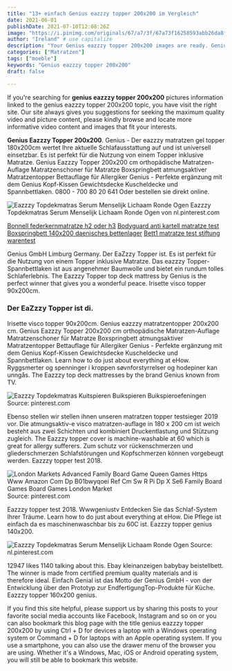 ```yaml
---
title: "13+ einfach Genius eazzzy topper 200x200 im Vergleich"
date: 2021-06-01
publishDate: 2021-07-10T12:08:26Z
image: "https://i.pinimg.com/originals/67/a7/3f/67a73f16258593abb26da8fc1a452145.png"
author: "Ireland" # use capitalize
description: "Your Genius eazzzy topper 200x200 images are ready. Genius eazzzy topper 200x200 are a topic that is being searched for and liked by netizens now. You can Download the Genius eazzzy topper 200x200 files here. Download all free photos and vectors."
categories: ["Matratzen"]
tags: ["moeble"]
keywords: "Genius eazzzy topper 200x200"
draft: false

---
```


If you're searching for **genius eazzzy topper 200x200** pictures information linked to the genius eazzzy topper 200x200 topic, you have visit the right  site. Our site always  gives you  suggestions  for seeking  the maximum  quality video and picture  content, please kindly browse and locate more informative video content and images that fit your interests.

**Genius Eazzzy Topper 200x200**. Genius - Der eazzzy matratzen gel topper 180x200cm wertet Ihre aktuelle Schlafausstattung auf und ist universell einsetzbar. Es ist perfekt für die Nutzung von einem Topper inklusive Matratze. Genius Eazzzy Topper 200x200 cm orthopädische Matratzen-Auflage Matratzenschoner für Matratze Boxspringbett atmungsaktiver Matratzentopper Bettauflage für Allergiker Genius - Perfekte ergänzung mit dem Genius Kopf-Kissen Gewichtsdecke Kuscheldecke und Spannbettlaken. 0800 - 700 80 20 641 Oder bestellen sie direkt online.

![Eazzzy Topdekmatras Serum Menselijk Lichaam Ronde Ogen](https://i.pinimg.com/originals/67/a7/3f/67a73f16258593abb26da8fc1a452145.png "Eazzzy Topdekmatras Serum Menselijk Lichaam Ronde Ogen")
Eazzzy Topdekmatras Serum Menselijk Lichaam Ronde Ogen von nl.pinterest.com

[Bonnell federkernmatratze h2 oder h3](/bonnell-federkernmatratze-h2-oder-h3/)
[Bodyguard anti kartell matratze test](/bodyguard-anti-kartell-matratze-test/)
[Boxspringbett 140x200 daenisches bettenlager](/boxspringbett-140x200-daenisches-bettenlager/)
[Bett1 matratze test stiftung warentest](/bett1-matratze-test-stiftung-warentest/)

Genius GmbH Limburg Germany. Der EaZzzy Topper ist. Es ist perfekt für die Nutzung von einem Topper inklusive Matratze. Das eazzzy Topper-Spannbettlaken ist aus angenehmer Baumwolle und bietet ein rundum tolles Schlaferlebnis. The Eazzzy Topper top deck mattress by Genius is the perfect winner that gives you a wonderful peace. Irisette visco topper 90x200cm.

### Der EaZzzy Topper ist di.

Irisette visco topper 90x200cm. Genius eazzzy matratzentopper 200x200 cm. Genius Eazzzy Topper 200x200 cm orthopädische Matratzen-Auflage Matratzenschoner für Matratze Boxspringbett atmungsaktiver Matratzentopper Bettauflage für Allergiker Genius - Perfekte ergänzung mit dem Genius Kopf-Kissen Gewichtsdecke Kuscheldecke und Spannbettlaken. Learn how to do just about everything at eHow. Ryggsmerter og spenninger i kroppen søvnforstyrrelser og hodepiner kan unngås. The Eazzzy top deck mattresses by the brand Genius known from TV.


![Eazzzy Topdekmatras Kuitspieren Buikspieren Buikspieroefeningen](https://i.pinimg.com/236x/d8/57/a1/d857a15c12c04b1cc6619a4b3b413226.jpg "Eazzzy Topdekmatras Kuitspieren Buikspieren Buikspieroefeningen")
Source: pinterest.com

Ebenso stellen wir stellen ihnen unseren matratzen topper testsieger 2019 vor. Die atmungsaktiv-e visco matratzen-auflage in 180 x 200 cm ist weich besteht aus zwei Schichten und kombiniert Druckentlastung und Stützung zugleich. The Eazzzy topper cover is machine-washable at 60 which is great for allergy sufferers. Zum schutz vor rückenschmerzen und gliederschmerzen Schlafstörungen und Kopfschmerzen können vorgebeugt werden. Eazzzy topper test 2018.

![London Markets Advanced Family Board Game Queen Games Https Www Amazon Com Dp B01bwyqoei Ref Cm Sw R Pi Dp X Se6 Family Board Games Board Games London Market](https://i.pinimg.com/originals/e3/c3/85/e3c385e62feb7a66703eb00cea7cf322.jpg "London Markets Advanced Family Board Game Queen Games Https Www Amazon Com Dp B01bwyqoei Ref Cm Sw R Pi Dp X Se6 Family Board Games Board Games London Market")
Source: pinterest.com

Eazzzy topper test 2018. Wwwgeniustv Entdecken Sie das Schlaf-System Ihrer Träume. Learn how to do just about everything at eHow. Die Pflege ist einfach da es maschinenwaschbar bis zu 60C ist. Eazzzy topper genius 140x200.

![Eazzzy Topdekmatras Serum Menselijk Lichaam Ronde Ogen](https://i.pinimg.com/originals/67/a7/3f/67a73f16258593abb26da8fc1a452145.png "Eazzzy Topdekmatras Serum Menselijk Lichaam Ronde Ogen")
Source: nl.pinterest.com

12947 likes 1140 talking about this. Ebay kleinanzeigen babybay beistellbett. The winner is made from certified premium quality materials and is therefore ideal. Einfach Genial ist das Motto der Genius GmbH - von der Entwicklung über den Prototyp zur EndfertigungTop-Produkte für Küche. Eazzzy topper 160x200 genius.

If you find this site helpful, please support us by sharing this posts to your favorite social media accounts like Facebook, Instagram and so on or you can also bookmark this blog page with the title genius eazzzy topper 200x200 by using Ctrl + D for devices a laptop with a Windows operating system or Command + D for laptops with an Apple operating system. If you use a smartphone, you can also use the drawer menu of the browser you are using. Whether it's a Windows, Mac, iOS or Android operating system, you will still be able to bookmark this website.
